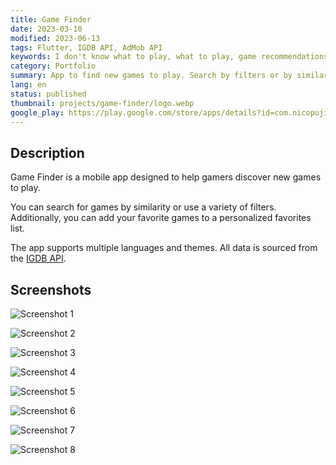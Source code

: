 ```yaml
---
title: Game Finder
date: 2023-03-10
modified: 2023-06-13
tags: Flutter, IGDB API, AdMob API
keywords: I don't know what to play, what to play, game recommendations, find new games
category: Portfolio
summary: App to find new games to play. Search by filters or by similar game.
lang: en
status: published
thumbnail: projects/game-finder/logo.webp
google_play: https://play.google.com/store/apps/details?id=com.nicopujia.gamefinder
---
```


## Description

Game Finder is a mobile app designed to help gamers discover new games to play.

You can search for games by similarity or use a variety of filters. Additionally, you can add your favorite games to a personalized favorites list.

The app supports multiple languages and themes. All data is sourced from the [IGDB API](https://www.igdb.com/).

## Screenshots

![Screenshot 1]({static}/images/projects/game-finder/1.jpg)

![Screenshot 2]({static}/images/projects/game-finder/2.jpg)

![Screenshot 3]({static}/images/projects/game-finder/3.jpg)

![Screenshot 4]({static}/images/projects/game-finder/4.jpg)

![Screenshot 5]({static}/images/projects/game-finder/5.jpg)

![Screenshot 6]({static}/images/projects/game-finder/6.jpg)

![Screenshot 7]({static}/images/projects/game-finder/7.jpg)

![Screenshot 8]({static}/images/projects/game-finder/8.jpg)
